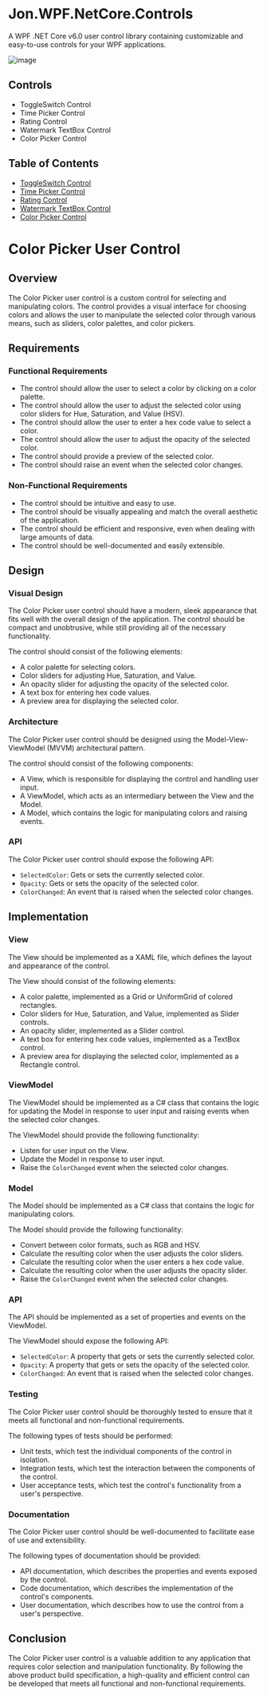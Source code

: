 ﻿# Jon.WPF.NetCore.Controls

A WPF .NET Core v6.0 user control library containing customizable and easy-to-use controls for your WPF applications.

![image](http://jonmsales.com/examplePicture.png)


## Controls

- ToggleSwitch Control
- Time Picker Control
- Rating Control
- Watermark TextBox Control
- Color Picker Control

## Table of Contents

- [ToggleSwitch Control](#ToggleSwitch.md)
- [Time Picker Control](#time-picker-control-specification)
- [Rating Control](#ratingcontrol)
- [Watermark TextBox Control](#watermark-textbox-control)
- [Color Picker Control](#color-picker-user-control)

# Color Picker User Control

## Overview

The Color Picker user control is a custom control for selecting and manipulating colors. The control provides a visual interface for choosing colors and allows the user to manipulate the selected color through various means, such as sliders, color palettes, and color pickers.

## Requirements

### Functional Requirements

- The control should allow the user to select a color by clicking on a color palette.
- The control should allow the user to adjust the selected color using color sliders for Hue, Saturation, and Value (HSV).
- The control should allow the user to enter a hex code value to select a color.
- The control should allow the user to adjust the opacity of the selected color.
- The control should provide a preview of the selected color.
- The control should raise an event when the selected color changes.

### Non-Functional Requirements

- The control should be intuitive and easy to use.
- The control should be visually appealing and match the overall aesthetic of the application.
- The control should be efficient and responsive, even when dealing with large amounts of data.
- The control should be well-documented and easily extensible.

## Design

### Visual Design

The Color Picker user control should have a modern, sleek appearance that fits well with the overall design of the application. The control should be compact and unobtrusive, while still providing all of the necessary functionality.

The control should consist of the following elements:

- A color palette for selecting colors.
- Color sliders for adjusting Hue, Saturation, and Value.
- An opacity slider for adjusting the opacity of the selected color.
- A text box for entering hex code values.
- A preview area for displaying the selected color.

### Architecture

The Color Picker user control should be designed using the Model-View-ViewModel (MVVM) architectural pattern.

The control should consist of the following components:

- A View, which is responsible for displaying the control and handling user input.
- A ViewModel, which acts as an intermediary between the View and the Model.
- A Model, which contains the logic for manipulating colors and raising events.

### API

The Color Picker user control should expose the following API:

- `SelectedColor`: Gets or sets the currently selected color.
- `Opacity`: Gets or sets the opacity of the selected color.
- `ColorChanged`: An event that is raised when the selected color changes.

## Implementation

### View

The View should be implemented as a XAML file, which defines the layout and appearance of the control.

The View should consist of the following elements:

- A color palette, implemented as a Grid or UniformGrid of colored rectangles.
- Color sliders for Hue, Saturation, and Value, implemented as Slider controls.
- An opacity slider, implemented as a Slider control.
- A text box for entering hex code values, implemented as a TextBox control.
- A preview area for displaying the selected color, implemented as a Rectangle control.

### ViewModel

The ViewModel should be implemented as a C# class that contains the logic for updating the Model in response to user input and raising events when the selected color changes.

The ViewModel should provide the following functionality:

- Listen for user input on the View.
- Update the Model in response to user input.
- Raise the `ColorChanged` event when the selected color changes.

### Model

The Model should be implemented as a C# class that contains the logic for manipulating colors.

The Model should provide the following functionality:

- Convert between color formats, such as RGB and HSV.
- Calculate the resulting color when the user adjusts the color sliders.
- Calculate the resulting color when the user enters a hex code value.
- Calculate the resulting color when the user adjusts the opacity slider.
- Raise the `ColorChanged` event when the selected color changes.

### API

The API should be implemented as a set of properties and events on the ViewModel.

The ViewModel should expose the following API:

- `SelectedColor`: A property that gets or sets the currently selected color.
- `Opacity`: A property that gets or sets the opacity of the selected color.
- `ColorChanged`: An event that is raised when the selected color changes.

### Testing

The Color Picker user control should be thoroughly tested to ensure that it meets all functional and non-functional requirements.

The following types of tests should be performed:

- Unit tests, which test the individual components of the control in isolation.
- Integration tests, which test the interaction between the components of the control.
- User acceptance tests, which test the control's functionality from a user's perspective.

### Documentation

The Color Picker user control should be well-documented to facilitate ease of use and extensibility.

The following types of documentation should be provided:

- API documentation, which describes the properties and events exposed by the control.
- Code documentation, which describes the implementation of the control's components.
- User documentation, which describes how to use the control from a user's perspective.

## Conclusion

The Color Picker user control is a valuable addition to any application that requires color selection and manipulation functionality. By following the above product build specification, a high-quality and efficient control can be developed that meets all functional and non-functional requirements.
